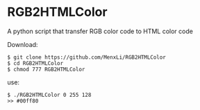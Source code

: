 # RGB2HTMLColor
A python script that transfer RGB color code to HTML color code

Download:

    $ git clone https://github.com/MenxLi/RGB2HTMLColor
    $ cd RGB2HTMLColor
    $ chmod 777 RGB2HTMLColor

use:

    $ ./RGB2HTMLColor 0 255 128
    >> #00ff80
